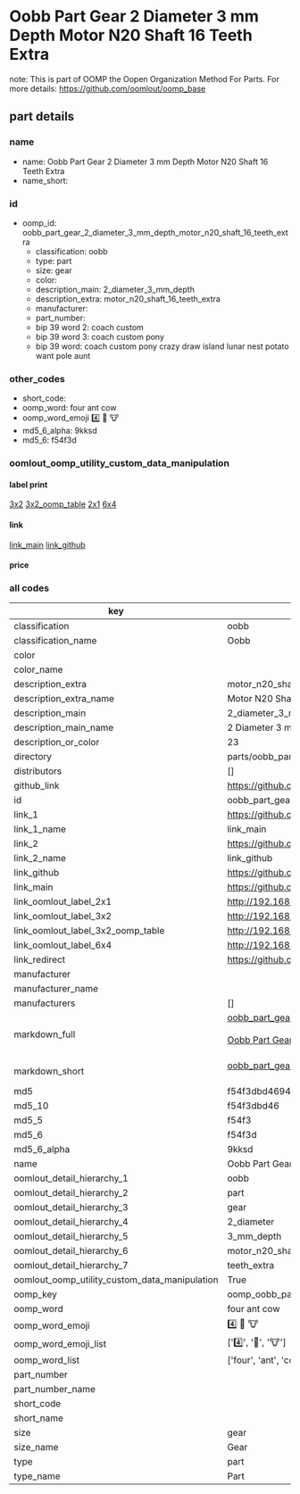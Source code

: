 # Oobb Part Gear 2 Diameter 3 mm Depth Motor N20 Shaft 16 Teeth Extra  

note: This is part of OOMP the Oopen Organization Method For Parts. For more details: https://github.com/oomlout/oomp_base

##  part details
  







### name
* name: Oobb Part Gear 2 Diameter 3 mm Depth Motor N20 Shaft 16 Teeth Extra
* name_short: 
### id
* oomp_id: oobb_part_gear_2_diameter_3_mm_depth_motor_n20_shaft_16_teeth_extra
  * classification: oobb
  * type: part
  * size: gear
  * color: 
  * description_main: 2_diameter_3_mm_depth
  * description_extra: motor_n20_shaft_16_teeth_extra
  * manufacturer: 
  * part_number: 
  * bip 39 word 2: coach custom
  * bip 39 word 3: coach custom pony
  * bip 39 word: coach custom pony crazy draw island lunar nest potato want pole aunt

### other_codes
* short_code: 
* oomp_word: four ant cow
* oomp_word_emoji :four: :ant: :cow:
* md5_6_alpha: 9kksd
* md5_6: f54f3d






### oomlout_oomp_utility_custom_data_manipulation
#### label print
[3x2](http://192.168.1.245:1112/?label=oomp%209kksd)
[3x2_oomp_table](http://192.168.1.108:1112/?label=oomp%209kksd)
[2x1](http://192.168.1.242:1112/?label=oomp%209kksd)
[6x4](http://192.168.1.55:1112/?label=oomp%209kksd)    

#### link

[link_main](https://github.com/oomlout/oomlout_oomp_version_1_messy/tree/main/parts/oobb_part_gear_2_diameter_3_mm_depth_motor_n20_shaft_16_teeth_extra) [link_github](https://github.com/oomlout/oomlout_oomp_version_1_messy/tree/main/parts/oobb_part_gear_2_diameter_3_mm_depth_motor_n20_shaft_16_teeth_extra)                             

#### price







### all codes 
| key | value |  
| --- | --- |  
| classification | oobb |  
| classification_name | Oobb |  
| color |  |  
| color_name |  |  
| description_extra | motor_n20_shaft_16_teeth_extra |  
| description_extra_name | Motor N20 Shaft 16 Teeth Extra |  
| description_main | 2_diameter_3_mm_depth |  
| description_main_name | 2 Diameter 3 mm Depth |  
| description_or_color | 23 |  
| directory | parts/oobb_part_gear_2_diameter_3_mm_depth_motor_n20_shaft_16_teeth_extra |  
| distributors | [] |  
| github_link | https://github.com/oomlout/oomlout_oomp_part_src/tree/main/parts/oobb_part_gear_2_diameter_3_mm_depth_motor_n20_shaft_16_teeth_extra |  
| id | oobb_part_gear_2_diameter_3_mm_depth_motor_n20_shaft_16_teeth_extra |  
| link_1 | https://github.com/oomlout/oomlout_oomp_version_1_messy/tree/main/parts/oobb_part_gear_2_diameter_3_mm_depth_motor_n20_shaft_16_teeth_extra |  
| link_1_name | link_main |  
| link_2 | https://github.com/oomlout/oomlout_oomp_version_1_messy/tree/main/parts/oobb_part_gear_2_diameter_3_mm_depth_motor_n20_shaft_16_teeth_extra |  
| link_2_name | link_github |  
| link_github | https://github.com/oomlout/oomlout_oomp_version_1_messy/tree/main/parts/oobb_part_gear_2_diameter_3_mm_depth_motor_n20_shaft_16_teeth_extra |  
| link_main | https://github.com/oomlout/oomlout_oomp_version_1_messy/tree/main/parts/oobb_part_gear_2_diameter_3_mm_depth_motor_n20_shaft_16_teeth_extra |  
| link_oomlout_label_2x1 | http://192.168.1.242:1112/?label=oomp%209kksd |  
| link_oomlout_label_3x2 | http://192.168.1.245:1112/?label=oomp%209kksd |  
| link_oomlout_label_3x2_oomp_table | http://192.168.1.108:1112/?label=oomp%209kksd |  
| link_oomlout_label_6x4 | http://192.168.1.55:1112/?label=oomp%209kksd |  
| link_redirect | https://github.com/oomlout/oomlout_oomp_version_1_messy/tree/main/parts/oobb_part_gear_2_diameter_3_mm_depth_motor_n20_shaft_16_teeth_extra |  
| manufacturer |  |  
| manufacturer_name |  |  
| manufacturers | [] |  
| markdown_full | [oobb_part_gear_2_diameter_3_mm_depth_motor_n20_shaft_16_teeth_extra](none)<br>[](none)<br>[Oobb Part Gear 2 Diameter 3 Mm Depth Motor N20 Shaft 16 Teeth Extra](none)<br><br> |  
| markdown_short | [oobb_part_gear_2_diameter_3_mm_depth_motor_n20_shaft_16_teeth_extra](none)<br><br> |  
| md5 | f54f3dbd469490a1d9a1332d4fcda165 |  
| md5_10 | f54f3dbd46 |  
| md5_5 | f54f3 |  
| md5_6 | f54f3d |  
| md5_6_alpha | 9kksd |  
| name | Oobb Part Gear 2 Diameter 3 mm Depth Motor N20 Shaft 16 Teeth Extra |  
| oomlout_detail_hierarchy_1 | oobb |  
| oomlout_detail_hierarchy_2 | part |  
| oomlout_detail_hierarchy_3 | gear |  
| oomlout_detail_hierarchy_4 | 2_diameter |  
| oomlout_detail_hierarchy_5 | 3_mm_depth |  
| oomlout_detail_hierarchy_6 | motor_n20_shaft_16 |  
| oomlout_detail_hierarchy_7 | teeth_extra |  
| oomlout_oomp_utility_custom_data_manipulation | True |  
| oomp_key | oomp_oobb_part_gear_2_diameter_3_mm_depth_motor_n20_shaft_16_teeth_extra |  
| oomp_word | four ant cow |  
| oomp_word_emoji | :four: :ant: :cow: |  
| oomp_word_emoji_list | [':four:', ':ant:', ':cow:'] |  
| oomp_word_list | ['four', 'ant', 'cow'] |  
| part_number |  |  
| part_number_name |  |  
| short_code |  |  
| short_name |  |  
| size | gear |  
| size_name | Gear |  
| type | part |  
| type_name | Part |  
